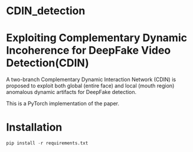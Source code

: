 # CDIN_detection
# Exploiting Complementary Dynamic Incoherence for DeepFake Video Detection(CDIN)

A two-branch Complementary Dynamic Interaction Network (CDIN) is proposed to exploit both global (entire face) and local (mouth region) anomalous dynamic artifacts for DeepFake detection.

This is a PyTorch implementation of the paper.

# Installation
``` python
pip install -r requirements.txt
```
